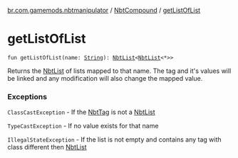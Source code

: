 [br.com.gamemods.nbtmanipulator](../index.md) / [NbtCompound](index.md) / [getListOfList](./get-list-of-list.md)

# getListOfList

`fun getListOfList(name: `[`String`](https://kotlinlang.org/api/latest/jvm/stdlib/kotlin/-string/index.html)`): `[`NbtList`](../-nbt-list/index.md)`<`[`NbtList`](../-nbt-list/index.md)`<*>>`

Returns the [NbtList](../-nbt-list/index.md) of lists mapped to that name. The tag and it's values will be linked and any modification will
also change the mapped value.

### Exceptions

`ClassCastException` - If the [NbtTag](../-nbt-tag.md) is not a [NbtList](../-nbt-list/index.md)

`TypeCastException` - If no value exists for that name

`IllegalStateException` - If the list is not empty and contains any tag with class different then [NbtList](../-nbt-list/index.md)